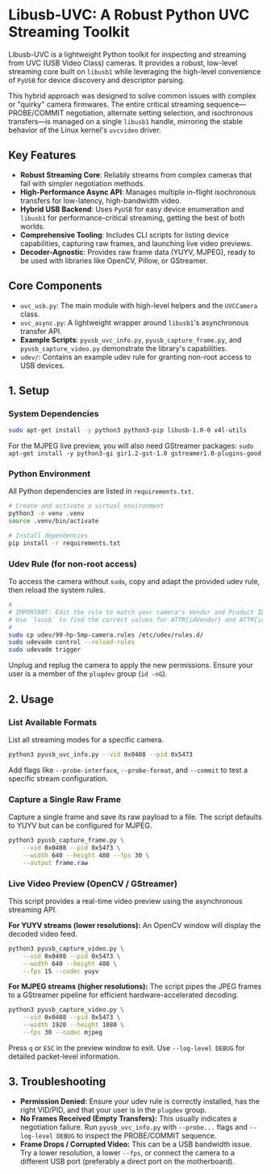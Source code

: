 # Libusb-UVC: A Robust Python UVC Streaming Toolkit

Libusb-UVC is a lightweight Python toolkit for inspecting and streaming from UVC (USB Video Class) cameras. It provides a robust, low-level streaming core built on `libusb1` while leveraging the high-level convenience of `PyUSB` for device discovery and descriptor parsing.

This hybrid approach was designed to solve common issues with complex or "quirky" camera firmwares. The entire critical streaming sequence—PROBE/COMMIT negotiation, alternate setting selection, and isochronous transfers—is managed on a single `libusb1` handle, mirroring the stable behavior of the Linux kernel's `uvcvideo` driver.

## Key Features

-   **Robust Streaming Core**: Reliably streams from complex cameras that fail with simpler negotiation methods.
-   **High-Performance Async API**: Manages multiple in-flight isochronous transfers for low-latency, high-bandwidth video.
-   **Hybrid USB Backend**: Uses `PyUSB` for easy device enumeration and `libusb1` for performance-critical streaming, getting the best of both worlds.
-   **Comprehensive Tooling**: Includes CLI scripts for listing device capabilities, capturing raw frames, and launching live video previews.
-   **Decoder-Agnostic**: Provides raw frame data (YUYV, MJPEG), ready to be used with libraries like OpenCV, Pillow, or GStreamer.

## Core Components

-   `uvc_usb.py`: The main module with high-level helpers and the `UVCCamera` class.
-   `uvc_async.py`: A lightweight wrapper around `libusb1`'s asynchronous transfer API.
-   **Example Scripts**: `pyusb_uvc_info.py`, `pyusb_capture_frame.py`, and `pyusb_capture_video.py` demonstrate the library's capabilities.
-   `udev/`: Contains an example udev rule for granting non-root access to USB devices.

## 1. Setup

### System Dependencies

```bash
sudo apt-get install -y python3 python3-pip libusb-1.0-0 v4l-utils
```

For the MJPEG live preview, you will also need GStreamer packages:
`sudo apt-get install -y python3-gi gir1.2-gst-1.0 gstreamer1.0-plugins-good`

### Python Environment

All Python dependencies are listed in `requirements.txt`.

```bash
# Create and activate a virtual environment
python3 -m venv .venv
source .venv/bin/activate

# Install dependencies
pip install -r requirements.txt
```

### Udev Rule (for non-root access)

To access the camera without `sudo`, copy and adapt the provided udev rule, then reload the system rules.

```bash
#
# IMPORTANT: Edit the rule to match your camera's Vendor and Product ID!
# Use `lsusb` to find the correct values for ATTR{idVendor} and ATTR{idProduct}.
#
sudo cp udev/99-hp-5mp-camera.rules /etc/udev/rules.d/
sudo udevadm control --reload-rules
sudo udevadm trigger
```
Unplug and replug the camera to apply the new permissions. Ensure your user is a member of the `plugdev` group (`id -nG`).

## 2. Usage

### List Available Formats

List all streaming modes for a specific camera.

```bash
python3 pyusb_uvc_info.py --vid 0x0408 --pid 0x5473
```
Add flags like `--probe-interface`, `--probe-format`, and `--commit` to test a specific stream configuration.

### Capture a Single Raw Frame

Capture a single frame and save its raw payload to a file. The script defaults to YUYV but can be configured for MJPEG.

```bash
python3 pyusb_capture_frame.py \
    --vid 0x0408 --pid 0x5473 \
    --width 640 --height 480 --fps 30 \
    --output frame.raw
```

### Live Video Preview (OpenCV / GStreamer)

This script provides a real-time video preview using the asynchronous streaming API.

**For YUYV streams (lower resolutions):**
An OpenCV window will display the decoded video feed.
```bash
python3 pyusb_capture_video.py \
    --vid 0x0408 --pid 0x5473 \
    --width 640 --height 480 \
    --fps 15 --codec yuyv
```

**For MJPEG streams (higher resolutions):**
The script pipes the JPEG frames to a GStreamer pipeline for efficient hardware-accelerated decoding.
```bash
python3 pyusb_capture_video.py \
    --vid 0x0408 --pid 0x5473 \
    --width 1920 --height 1080 \
    --fps 30 --codec mjpeg
```
Press `q` or `ESC` in the preview window to exit. Use `--log-level DEBUG` for detailed packet-level information.

## 3. Troubleshooting

-   **Permission Denied:** Ensure your udev rule is correctly installed, has the right VID/PID, and that your user is in the `plugdev` group.
-   **No Frames Received (Empty Transfers):** This usually indicates a negotiation failure. Run `pyusb_uvc_info.py` with `--probe...` flags and `--log-level DEBUG` to inspect the PROBE/COMMIT sequence.
-   **Frame Drops / Corrupted Video:** This can be a USB bandwidth issue. Try a lower resolution, a lower `--fps`, or connect the camera to a different USB port (preferably a direct port on the motherboard).
